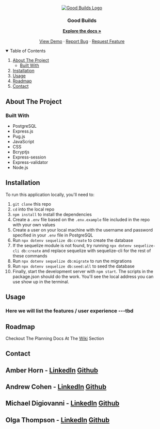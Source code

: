 <!-- PROJECT LOGO -->
<br />
<p align="center">
  <a href="https://github.com/andrewscohen/2020-Oct-GoodBuilds">
    <img src="https://user-images.githubusercontent.com/67562159/113816101-4c611a80-9742-11eb-9c9f-61687fb8c89b.png" alt="Good Builds Logo">
  </a>

  <h3 align="center">Good Builds</h3>

  <p align="center">
    <a href="https://github.com/andrewscohen/2020-Oct-GoodBuilds/wiki"><strong>Explore the docs »</strong></a>
    <br />
    <br />
    <a href="https://goodbuilds1.herokuapp.com/">View Demo</a>
    ·
    <a href="https://github.com/andrewscohen/2020-Oct-GoodBuilds/issues">Report Bug</a>
    ·
    <a href="https://github.com/andrewscohen/2020-Oct-GoodBuilds/issues">Request Feature</a>
  </p>
</p>



<!-- TABLE OF CONTENTS -->
<details open="open">
  <summary>Table of Contents</summary>
  <ol>
    <li>
      <a href="#about-the-project">About The Project</a>
      <ul>
        <li><a href="#built-with">Built With</a></li>
      </ul>
    </li>
    <li><a href="#installation">Installation</a></li>
    <li><a href="#usage">Usage</a></li>
    <li><a href="#roadmap">Roadmap</a></li>
    <li><a href="#contact">Contact</a></li>
  </ol>
</details>



<!-- ABOUT THE PROJECT -->
## About The Project

### Built With
- PostgreSQL
- Express.js
- Pug.js
- JavaScript
- CSS
- Bcryptjs
- Express-session
- Express-validator
- Node.js

<!-- GETTING STARTED -->
## Installation

To run this application locally, you'll need to:

1. `git clone` this repo
2. `cd` into the local repo
3. `npm install` to install the dependencies
4. Create a `.env` file based on the `.env.example` file included in the repo with your own values
5. Create a user on your local machine with the username and password specified in your `.env` file in PostgreSQL
6. Run `npx dotenv sequelize db:create` to create the database
7. If the sequelize module is not found, try running `npx dotenv sequelize-cli db:create` and replace sequelize with sequelize-cli for the rest of these commands
8. Run `npx dotenv sequelize db:migrate` to run the migrations
9. Run `npx dotenv sequelize db:seed:all` to seed the database
10. Finally, start the development server with `npm start`. The scripts in the package.json should do the work. You'll see the local address you can use show up in the terminal.

<!-- USAGE EXAMPLES -->
## Usage
### Here we will list the features / user experience ---tbd
<!-- ROADMAP -->
## Roadmap

Checkout The Planning Docs At The [Wiki](https://github.com/andrewscohen/2020-Oct-GoodBuilds/wiki) Section


<!-- CONTACT -->
## Contact

Amber Horn - [LinkedIn](https://www.linkedin.com/in/amberjolie/) [Github](https://github.com/AmberJolieH)
---
Andrew Cohen - [LinkedIn](https://www.linkedin.com/in/mrandrewcohen/) [Github](https://github.com/andrewscohen)
---
Michael Digiovanni - [LinkedIn](https://www.linkedin.com/in/michael-digiovanni-292ab464/) [Github](https://github.com/midigi)
---
Olga Thompson - [LinkedIn](https://www.linkedin.com/in/olga-thompson-35937515a/) [Github](https://github.com/clarion22)
---
